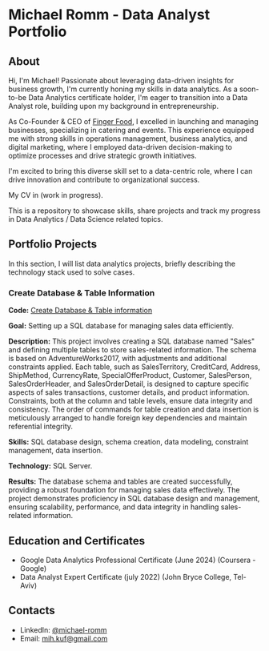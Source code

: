 # Michael Romm - Data Analyst Portfolio

## About

Hi, I'm Michael! Passionate about leveraging data-driven insights for business growth, I'm currently honing my skills in data analytics. As a soon-to-be Data Analytics certificate holder, I'm eager to transition into a Data Analyst role, building upon my background in entrepreneurship.

As Co-Founder & CEO of [Finger Food](https://www.fingerfood.ca/), I excelled in launching and managing businesses, specializing in catering and events. This experience equipped me with strong skills in operations management, business analytics, and digital marketing, where I employed data-driven decision-making to optimize processes and drive strategic growth initiatives.

I'm excited to bring this diverse skill set to a data-centric role, where I can drive innovation and contribute to organizational success.

My CV in (work in progress).

This is a repository to showcase skills, share projects and track my progress in Data Analytics / Data Science related topics.


## Portfolio Projects
In this section, I will list data analytics projects, briefly describing the technology stack used to solve cases.

### Create Database & Table Information
**Code:** [Create Database & Table information](Project1_MichaelRomm.sql)

**Goal:** Setting up a SQL database for managing sales data efficiently.

**Description:** This project involves creating a SQL database named "Sales" and defining multiple tables to store sales-related information. The schema is based on AdventureWorks2017, with adjustments and additional constraints applied. Each table, such as SalesTerritory, CreditCard, Address, ShipMethod, CurrencyRate, SpecialOfferProduct, Customer, SalesPerson, SalesOrderHeader, and SalesOrderDetail, is designed to capture specific aspects of sales transactions, customer details, and product information. Constraints, both at the column and table levels, ensure data integrity and consistency. The order of commands for table creation and data insertion is meticulously arranged to handle foreign key dependencies and maintain referential integrity.

**Skills:** SQL database design, schema creation, data modeling, constraint management, data insertion.

**Technology:** SQL Server.

**Results:** The database schema and tables are created successfully, providing a robust foundation for managing sales data effectively. The project demonstrates proficiency in SQL database design and management, ensuring scalability, performance, and data integrity in handling sales-related information.


## Education and Certificates
- Google Data Analytics Professional Certificate (June 2024) (Coursera - Google)
- Data Analyst Expert Certificate (july 2022) (John Bryce College, Tel-Aviv)

## Contacts
- LinkedIn: [@michael-romm](https://www.linkedin.com/in/michael-romm/)
- Email: mih.kuf@gmail.com

